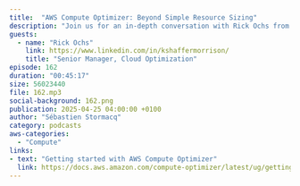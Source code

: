 ```yaml
---
title:  "AWS Compute Optimizer: Beyond Simple Resource Sizing"
description: "Join us for an in-depth conversation with Rick Ochs from AWS as we explore the powerful capabilities of AWS Compute Optimizer. Discover how this free tool changes cloud resource management by leveraging machine learning to deliver precise recommendations for EC2 instances, EBS volumes, and more. Rick shares insights on how Compute Optimizer analyzes historical utilization data to help organizations optimize both cost and performance, while respecting customer privacy through opt-in features. Learn about the tool's evolution, its integration with auto scaling groups, and how it handles everything from basic resource sizing to complex performance management decisions. We also dive into the future of cloud optimization, exploring upcoming AI integrations and discussing how AWS builds trust in its recommendations. Whether you're managing a small deployment or a large-scale infrastructure, this episode offers valuable insights into maximizing your AWS resources while maintaining optimal performance and cost efficiency."
guests:
  - name: "Rick Ochs"
    link: https://www.linkedin.com/in/kshaffermorrison/
    title: "Senior Manager, Cloud Optimization"
episode: 162
duration: "00:45:17" 
size: 56023440
file: 162.mp3
social-background: 162.png
publication: 2025-04-25 04:00:00 +0100
author: "Sébastien Stormacq"
category: podcasts
aws-categories:
  - "Compute"
links:
- text: "Getting started with AWS Compute Optimizer"
  link: https://docs.aws.amazon.com/compute-optimizer/latest/ug/getting-started.html
---
```

